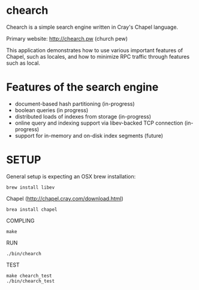 # chearch

Chearch is a simple search engine written in Cray's Chapel language.

Primary website: http://chearch.pw (church pew)

This application demonstrates how to use various important features of Chapel,
such as locales, and how to minimize RPC traffic through features such as local.

Features of the search engine
=============================

* document-based hash partitioning (in-progress)
* boolean queries (in progress)
* distributed loads of indexes from storage (in-progress)
* online query and indexing support via libev-backed TCP connection (in-progress)
* support for in-memory and on-disk index segments (future)

SETUP
=====

General setup is expecting an OSX brew installation:

    brew install libev
    
Chapel (http://chapel.cray.com/download.html)

	brea install chapel

COMPLING

    make

RUN

    ./bin/chearch

TEST

    make chearch_test
    ./bin/chearch_test
